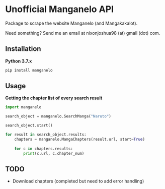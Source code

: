 # Unofficial Manganelo API

Package to scrape the website Manganelo (and Mangakakalot).

Need something? Send me an email at nixonjoshua98 (at) gmail (dot) com.

## Installation

**Python 3.7.x**
```cmd
pip install manganelo
```

## Usage

**Getting the chapter list of every search result**
```python
import manganelo

search_object = manganelo.SearchManga("Naruto")

search_object.start()

for result in search_object.results:
    chapters = manganelo.MangaChapters(result.url, start=True)
    
    for c in chapters.results:
        print(c.url, c.chapter_num)
```

## TODO
- Download chapters (completed but need to add error handling)